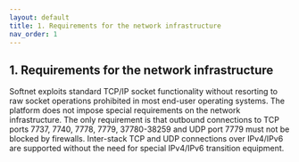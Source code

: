 ```yaml
---
layout: default
title: 1. Requirements for the network infrastructure
nav_order: 1
---
```


## 1. Requirements for the network infrastructure

Softnet exploits standard TCP/IP socket functionality without resorting to raw socket operations prohibited in most end-user operating systems. The platform does not impose special requirements on the network infrastructure. The only requirement is that outbound connections to TCP ports 7737, 7740, 7778, 7779, 37780-38259 and UDP port 7779 must not be blocked by firewalls. Inter-stack TCP and UDP connections over IPv4/IPv6 are supported without the need for special IPv4/IPv6 transition equipment.